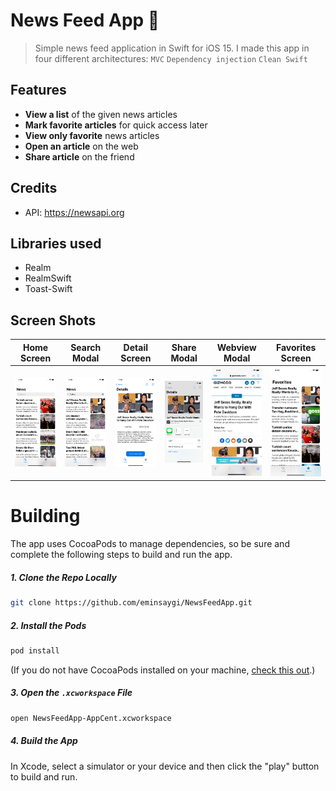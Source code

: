 # News Feed App 📙

> Simple news feed application in Swift for iOS 15.
I made this app in four different architectures: `MVC`  `Dependency injection` `Clean Swift`

## Features
- **View a list** of the given news articles
- **Mark favorite articles** for quick access later
- **View only favorite** news articles
- **Open an article** on the web
- **Share article** on the friend


## Credits
* API: https://newsapi.org

## Libraries used

- Realm
- RealmSwift
- Toast-Swift

## Screen Shots

Home Screen | Search Modal | Detail Screen  | Share Modal | Webview Modal | Favorites Screen 
:-------------------------: | :-------------------------: | :-------------------------: | :-------------------------: | :-------------------------: | :-------------------------: 
![Preview](/Images/Home.png) | ![Preview](/Images/Search.png) | ![Preview](/Images/Detail.png) | ![Preview](/Images/Share.png) | ![Preview](/Images/Webview.png) | ![Preview](/Images/Favorites.png)


# Building
The app uses CocoaPods to manage dependencies, so be sure and complete the following steps to build and run the app.

##### 1. Clone the Repo Locally
```Bash
git clone https://github.com/eminsaygi/NewsFeedApp.git
```
##### 2. Install the Pods
```Bash
pod install
```
(If you do not have CocoaPods installed on your machine, [check this out](https://cocoapods.org/#install).)

##### 3. Open the `.xcworkspace` File
```Bash
open NewsFeedApp-AppCent.xcworkspace
```
##### 4. Build the App
In Xcode, select a simulator or your device and then click the "play" button to build and run.